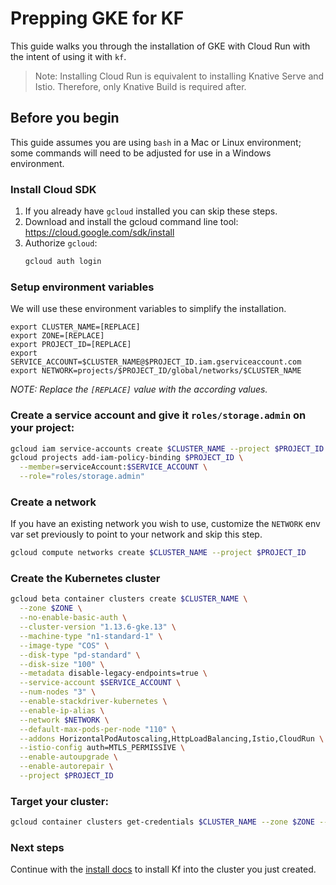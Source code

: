 # Prepping GKE for KF

This guide walks you through the installation of GKE with Cloud Run with the
intent of using it with `kf`.

> Note: Installing Cloud Run is equivalent to installing Knative Serve and
> Istio. Therefore, only Knative Build is required after.

## Before you begin

This guide assumes you are using `bash` in a Mac or Linux environment; some
commands will need to be adjusted for use in a Windows environment.

### Install Cloud SDK

1. If you already have `gcloud` installed you can skip these steps.
1. Download and install the gcloud command line tool:
   https://cloud.google.com/sdk/install
1. Authorize `gcloud`:
   ```sh
   gcloud auth login
   ```

### Setup environment variables

We will use these environment variables to simplify the installation.

```
export CLUSTER_NAME=[REPLACE]
export ZONE=[REPLACE]
export PROJECT_ID=[REPLACE]
export SERVICE_ACCOUNT=$CLUSTER_NAME@$PROJECT_ID.iam.gserviceaccount.com
export NETWORK=projects/$PROJECT_ID/global/networks/$CLUSTER_NAME
```

*NOTE: Replace the `[REPLACE]` value with the according values.*

### Create a service account and give it `roles/storage.admin` on your project:

```sh
gcloud iam service-accounts create $CLUSTER_NAME --project $PROJECT_ID
gcloud projects add-iam-policy-binding $PROJECT_ID \
  --member=serviceAccount:$SERVICE_ACCOUNT \
  --role="roles/storage.admin"
```

### Create a network

If you have an existing network you wish to use, customize the `NETWORK` env var set previously to point to your network and skip this step.

```sh
gcloud compute networks create $CLUSTER_NAME --project $PROJECT_ID
```

### Create the Kubernetes cluster

```sh
gcloud beta container clusters create $CLUSTER_NAME \
  --zone $ZONE \
  --no-enable-basic-auth \
  --cluster-version "1.13.6-gke.13" \
  --machine-type "n1-standard-1" \
  --image-type "COS" \
  --disk-type "pd-standard" \
  --disk-size "100" \
  --metadata disable-legacy-endpoints=true \
  --service-account $SERVICE_ACCOUNT \
  --num-nodes "3" \
  --enable-stackdriver-kubernetes \
  --enable-ip-alias \
  --network $NETWORK \
  --default-max-pods-per-node "110" \
  --addons HorizontalPodAutoscaling,HttpLoadBalancing,Istio,CloudRun \
  --istio-config auth=MTLS_PERMISSIVE \
  --enable-autoupgrade \
  --enable-autorepair \
  --project $PROJECT_ID
```

### Target your cluster:

```sh
gcloud container clusters get-credentials $CLUSTER_NAME --zone $ZONE --project $PROJECT_ID
```

### Next steps
Continue with the [install docs](/docs/install.md) to install Kf into the cluster you just created.
